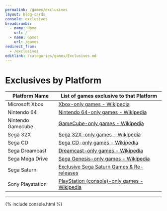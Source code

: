 ```yaml
---
permalink: /games/exclusives
layout: blog-cards
console: exclusives
breadcrumbs:
  - name: Home
    url: /
  - name: Games
    url: /games
redirect_from:
  - /exclusives
editlink: /categories/games/Exclusives.md
---
```

# Exclusives by Platform 

Platform Name | List of games exclusive to that Platform
---|---
Microsoft Xbox | [Xbox-only games - Wikipedia](https://en.wikipedia.org/wiki/Category:Xbox-only_games)
Nintendo 64 | [Nintendo 64-only games - Wikipedia](https://en.wikipedia.org/wiki/Category:Nintendo_64-only_games)
Nintendo Gamecube | [GameCube-only games - Wikipedia](https://en.wikipedia.org/wiki/Category:GameCube-only_games)
Sega 32X | [Sega 32X-only games - Wikipedia](https://en.wikipedia.org/wiki/Category:Sega_32X-only_games)
Sega CD |[Sega CD-only games - Wikipedia](https://en.wikipedia.org/wiki/Category:Sega_CD-only_games)
Sega Dreamcast | [Dreamcast-only games - Wikipedia](https://en.wikipedia.org/wiki/Category:Dreamcast-only_games)
Sega Mega Drive | [Sega Genesis-only games - Wikipedia](https://en.wikipedia.org/wiki/Category:Sega_Genesis-only_games)
Sega Saturn | [Exclusive Sega Saturn Games & Re-releases](https://www.retroreversing.com/sega-saturn-exclusives/)
Sony Playstation | [PlayStation (console)-only games - Wikipedia](https://en.wikipedia.org/wiki/Category:PlayStation_(console)-only_games)

---

<div>
{% include console.html %}
</div>
